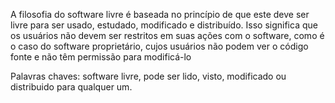 A filosofia do software livre é baseada no princípio de que este deve ser livre para ser usado, estudado, modificado e distribuído. Isso significa que os usuários não devem ser restritos em suas ações com o software, como é o caso do software proprietário, cujos usuários não podem ver o código fonte e não têm permissão para modificá-lo

Palavras chaves: software livre, pode ser lido, visto, modificado ou distribuido para qualquer um.